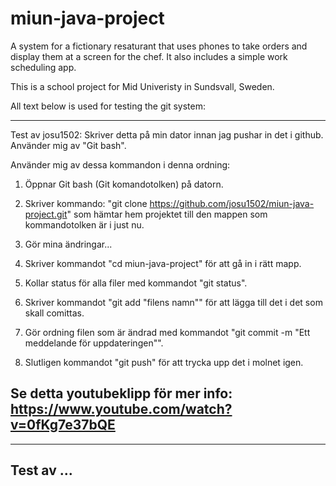 # miun-java-project
A system for a fictionary resaturant that uses phones to take orders and display them at a screen for the chef.
It also includes a simple work scheduling app.

This is a school project for Mid Univeristy in Sundsvall, Sweden.

All text below is used for testing the git system:

--------------------------------------------------------------------------------
Test av josu1502: Skriver detta på min dator innan jag pushar in det i github. Använder mig av "Git bash".

Använder mig av dessa kommandon i denna ordning:

1. Öppnar Git bash (Git komandotolken) på datorn.

2. Skriver kommando: "git clone https://github.com/josu1502/miun-java-project.git" som hämtar hem projektet till den mappen som kommandotolken är i just nu.

3. Gör mina ändringar...

4. Skriver kommandot "cd miun-java-project" för att gå in i rätt mapp.

5. Kollar status för alla filer med kommandot "git status".

6. Skriver kommandot "git add "filens namn"" för att lägga till det i det som skall comittas.

7. Gör ordning filen som är ändrad med kommandot "git commit -m "Ett meddelande för uppdateringen"".

8. Slutligen kommandot "git push" för att trycka upp det i molnet igen.

Se detta youtubeklipp för mer info: https://www.youtube.com/watch?v=0fKg7e37bQE
--------------------------------------------------------------------------------
--------------------------------------------------------------------------------
Test av ...
--------------------------------------------------------------------------------
